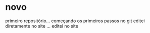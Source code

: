 # novo
 primeiro repositório...
 começando os primeiros passos no git
editei diretamente no site ...
editei no site
